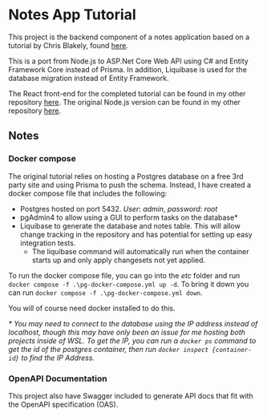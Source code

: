 # Notes App Tutorial

This project is the backend component of a notes application based on a tutorial by Chris Blakely, found [here](https://www.freecodecamp.org/news/full-stack-project-tutorial-create-a-notes-app-using-react-and-node-js/).

This is a port from Node.js to ASP.Net Core Web API using C# and Entity Framework Core instead of Prisma. In addition, Liquibase is used for the database migration instead of Entity Framework.

The React front-end for the completed tutorial can be found in my other repository [here](https://github.com/jasondown/notes-app-ui).
The original Node.js version can be found in my other repository [here](https://github.com/jasondown/notes-app-server).

## Notes

### Docker compose

The original tutorial relies on hosting a Postgres database on a free 3rd party site and using Prisma to push the schema. Instead, I have created a docker compose file that includes the following:

- Postgres hosted on port 5432. _User_: _admin_, _password_: _root_
- pgAdmin4 to allow using a GUI to perform tasks on the database*
- Liquibase to generate the database and notes table. This will allow change tracking in the repository and has potential for setting up easy integration tests.
    - The liquibase command will automatically run when the container starts up and only apply changesets not yet applied.

To run the docker compose file, you can go into the _etc_ folder and run `docker compose -f .\pg-docker-compose.yml up -d`. To bring it down you can run `docker compose -f .\pg-docker-compose.yml down`.

You will of course need docker installed to do this.

_* You may need to connect to the database using the IP address instead of localhost, though this may have only been an issue for me hosting both projects inside of WSL. To get the IP, you can run a `docker ps` command to get the id of the postgres container, then run `docker inspect {container-id}` to find the IP Address._

### OpenAPI Documentation

This project also have Swagger included to generate API docs that fit with the OpenAPI specification (OAS).
